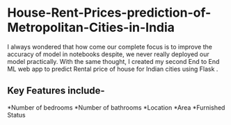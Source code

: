 # House-Rent-Prices-prediction-of-Metropolitan-Cities-in-India
I always wondered that how come our complete focus is to improve the accuracy of model in notebooks despite, we never really deployed our model practically. With the same thought, I created my second End to End ML web app to predict Rental price of house for Indian cities using Flask . 
## Key Features include-

*Number of bedrooms
*Number of bathrooms
*Location
*Area
*Furnished Status
